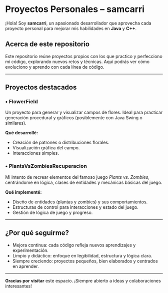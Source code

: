 #  Proyectos Personales – samcarri

¡Hola! Soy **samcarri**, un apasionado desarrollador que aprovecha cada proyecto personal para mejorar mis habilidades en **Java** y **C++**.

##  Acerca de este repositorio

Este repositorio reúne proyectos propios con los que practico y perfecciono mi código, explorando nuevos retos y técnicas. Aquí podrás ver cómo evoluciono y aprendo con cada línea de código.

---

##  Proyectos destacados

### • FlowerField
Un proyecto para generar y visualizar campos de flores. Ideal para practicar generación procedural y gráficos (posiblemente con Java Swing o similares).

**Qué desarrollé:**
- Creación de patrones o distribuciones florales.
- Visualización gráfica del campo.
- Interacciones simples.

### • PlantsVsZombiesRecuperacion
Mi intento de recrear elementos del famoso juego *Plants vs. Zombies*, centrándome en lógica, clases de entidades y mecánicas básicas del juego.

**Qué implementé:**
- Diseño de entidades (plantas y zombies) y sus comportamientos.
- Estructuras de control para interacciones y estado del juego.
- Gestión de lógica de juego y progreso.

---

##  ¿Por qué seguirme?

- Mejora continua: cada código refleja nuevos aprendizajes y experimentación.
- Limpio y didáctico: enfoque en legibilidad, estructura y lógica clara.
- Siempre creciendo: proyectos pequeños, bien elaborados y centrados en aprender.

---

**Gracias por visitar** este espacio. ¡Siempre abierto a ideas y colaboraciones interesantes!
